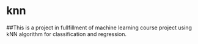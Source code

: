 # knn
##This is a project in fullfillment of machine learning course project using kNN algorithm for classification and regression.